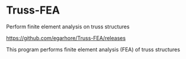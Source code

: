 # Truss-FEA
Perform finite element analysis on truss structures

https://github.com/egarhore/Truss-FEA/releases

This program performs finite element analysis (FEA) of truss structures
